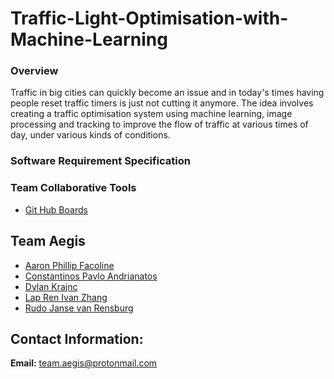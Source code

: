 # Traffic-Light-Optimisation-with-Machine-Learning
### Overview
Traffic in big cities can quickly become an issue and in today's times having people reset traffic timers is just not cutting it anymore. The idea involves creating a traffic optimisation system using machine learning, image processing and tracking to improve the flow of traffic at various times of day, under various kinds of conditions.

### Software Requirement Specification

### Team Collaborative Tools
- [Git Hub Boards](https://github.com/COS301-SE-2020/Traffic-Light-Optimisation-with-Machine-Learning/projects/1)

## Team Aegis
- [Aaron Phillip Facoline](https://aaronfacoline.github.io/resume/ "Link to resume")
- [Constantinos Pavlo Andrianatos](https://pavlo-andrianatos.github.io/resume/ "Link to resume")
- [Dylan Krajnc](https://dylan-krajnc.github.io/resume/ "Link to resume")
- [Lap Ren Ivan Zhang](https://lirenivanzhang.github.io/ "Link to resume")
- [Rudo Janse van Rensburg](https://rudo-janse-van-rensburg.github.io/resume/ "Link to resume")

## Contact Information:

**Email:** <team.aegis@protonmail.com>
